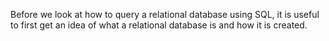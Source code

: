 Before we look at how to query a relational database using SQL, it is useful to first get an idea of ​​what a relational database is and how it is created.
